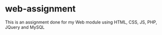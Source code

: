 # web-assignment
This is an assignment done for my Web module using HTML, CSS, JS, PHP, JQuery and MySQL
